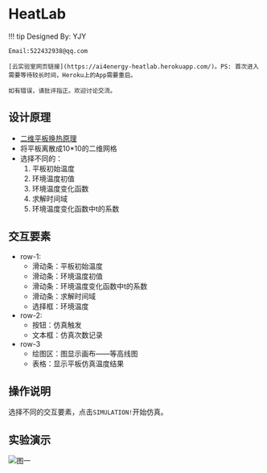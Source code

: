# HeatLab

!!! tip
    Designed By: YJY

    Email:522432938@qq.com

    [云实验室网页链接](https://ai4energy-heatlab.herokuapp.com/)。PS: 首次进入需要等待较长时间，Heroku上的App需要重启。

    如有错误，请批评指正。欢迎讨论交流。

## 设计原理

* [二维平板换热原理](https://ai4energy.github.io/Ai4EDocs/dev/Simulation/DE_heattran/)
* 将平板离散成10*10的二维网格
* 选择不同的：
  1. 平板初始温度
  2. 环境温度初值
  3. 环境温度变化函数
  4. 求解时间域
  5. 环境温度变化函数中t的系数

## 交互要素

* row-1:
  * 滑动条：平板初始温度
  * 滑动条：环境温度初值
  * 滑动条：环境温度变化函数中t的系数
  * 滑动条：求解时间域
  * 选择框：环境温度
* row-2:
  * 按钮：仿真触发
  * 文本框：仿真次数记录
* row-3
  * 绘图区：图显示画布——等高线图
  * 表格：显示平板仿真温度结果

## 操作说明

选择不同的交互要素，点击`SIMULATION!`开始仿真。

## 实验演示

![图一](../assets/heatlab.gif)
